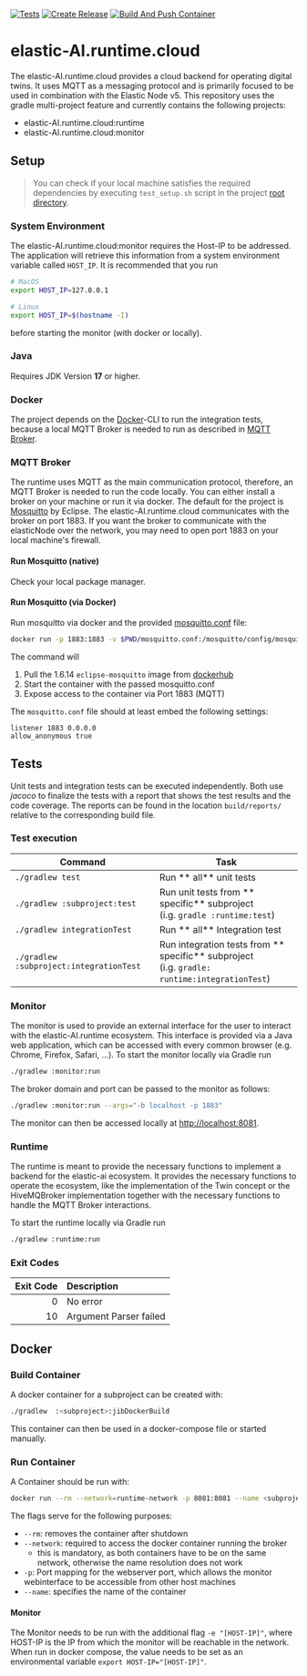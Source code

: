 [![Tests](https://github.com/es-ude/elastic-ai.runtime/actions/workflows/run_checks.yml/badge.svg)](https://github.com/es-ude/elastic-ai.runtime/actions/workflows/run_checks.yml)
[![Create Release](https://github.com/es-ude/elastic-ai.runtime/actions/workflows/push_to_main.yml/badge.svg)](https://github.com/es-ude/elastic-ai.runtime/actions/workflows/push_to_main.yml)
[![Build And Push Container](https://github.com/es-ude/elastic-ai.runtime/actions/workflows/build_container.yml/badge.svg)](https://github.com/es-ude/elastic-ai.runtime/actions/workflows/build_container.yml)

# elastic-AI.runtime.cloud

The elastic-AI.runtime.cloud provides a cloud backend for operating digital twins.
It uses MQTT as a messaging protocol and is primarily focused to be used in combination with the Elastic Node v5.
This repository uses the gradle multi-project feature and currently contains the following projects:

-   elastic-AI.runtime.cloud:runtime
-   elastic-AI.runtime.cloud:monitor

## Setup

> You can check if your local machine satisfies the required dependencies by executing `test_setup.sh` script in the
> project [root directory](.).

### System Environment

The elastic-AI.runtime.cloud:monitor requires the Host-IP to be addressed.
The application will retrieve this information from a system environment variable called `HOST_IP`.
It is recommended that you run

```bash
# MacOS
export HOST_IP=127.0.0.1

# Linux
export HOST_IP=$(hostname -I)
```

before starting the monitor (with docker or locally).

### Java

Requires JDK Version **17** or higher.

### Docker

The project depends on the [Docker](https://www.docker.com/)-CLI to run the integration tests,
because a local MQTT Broker is needed to run as described in [MQTT Broker](#mqtt-broker).

### MQTT Broker

The runtime uses MQTT as the main communication protocol, therefore, an MQTT Broker is needed to run the code locally.
You can either install a broker on your machine or run it via docker.
The default for the project is [Mosquitto](https://mosquitto.org/) by Eclipse.
The elastic-AI.runtime.cloud communicates with the broker on port 1883.
If you want the broker to communicate with the elasticNode over the network, you may need to open port 1883 on your
local machine's firewall.

#### Run Mosquitto (native)

Check your local package manager.

#### Run Mosquitto (via Docker)

Run mosquitto via docker and the provided [mosquitto.conf](./mosquitto.conf) file:

```bash
docker run -p 1883:1883 -v $PWD/mosquitto.conf:/mosquitto/config/mosquitto.conf eclipse-mosquitto:1.6.14
```

The command will

1. Pull the 1.6.14 `eclipse-mosquitto` image from [dockerhub](https://hub.docker.com/)
2. Start the container with the passed mosquitto.conf
3. Expose access to the container via Port 1883 (MQTT)

The `mosquitto.conf` file should at least embed the following settings:

```text
listener 1883 0.0.0.0
allow_anonymous true
```

## Tests

Unit tests and integration tests can be executed independently. Both use _jacoco_ to finalize the tests with a report
that shows the test results and the code coverage.
The reports can be found in the location `build/reports/` relative to the corresponding build file.

### Test execution

| **Command**                             | **Task**                                                                                           |
| --------------------------------------- | -------------------------------------------------------------------------------------------------- |
| `./gradlew test`                        | Run ** all** unit tests                                                                            |
| `./gradlew :subproject:test`            | Run unit tests from ** specific** subproject <br/> (i.g. `gradle :runtime:test`)                   |
| `./gradlew integrationTest`             | Run ** all** Integration test                                                                      |
| `./gradlew :subproject:integrationTest` | Run integration tests from ** specific** subproject <br/> (i.g. `gradle: runtime:integrationTest`) |

### Monitor

The monitor is used to provide an external interface for the user to interact with the elastic-AI.runtime ecosystem.
This interface is provided via a Java web application, which can be accessed with every common browser (e.g. Chrome,
Firefox, Safari, ...).
To start the monitor locally via Gradle run

```bash
./gradlew :monitor:run
```

The broker domain and port can be passed to the monitor as follows:

```bash
./gradlew :monitor:run --args="-b localhost -p 1883"
```

The monitor can then be accessed locally at [http://localhost:8081](localhost.com:8081).

### Runtime

The runtime is meant to provide the necessary functions to implement a backend for the elastic-ai ecosystem.
It provides the necessary functions to operate the ecosystem, like the implementation of the Twin concept or the
HiveMQBroker implementation together with the necessary functions to handle the MQTT Broker interactions.

To start the runtime locally via Gradle run

```bash
./gradlew :runtime:run
```

### Exit Codes

| Exit Code | Description            |
| --------: | :--------------------- |
|         0 | No error               |
|        10 | Argument Parser failed |

## Docker

### Build Container

A docker container for a subproject can be created with:

```bash
./gradlew  :<subproject>:jibDockerBuild
```

This container can then be used in a docker-compose file or started manually.

### Run Container

A Container should be run with:

```bash
docker run --rm --network=runtime-network -p 8081:8081 --name <subproject> <subproject:tag>
```

The flags serve for the following purposes:

-   `--rm`: removes the container after shutdown
-   `--network`: required to access the docker container running the broker
    -   this is mandatory, as both containers have to be on the same network, otherwise the name resolution does not work
-   `-p`: Port mapping for the webserver port, which allows the monitor webinterface to be accessible from other host
    machines
-   `--name`: specifies the name of the container

#### Monitor

The Monitor needs to be run with the additional flag `-e "[HOST-IP]"`, where HOST-IP is the IP from which the monitor
will be reachable in the network.
When run in docker compose, the value needs to be set as an environmental variable `export HOST-IP="[HOST-IP]"`.
